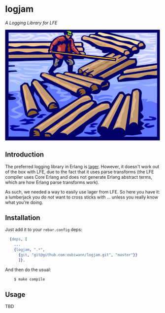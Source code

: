 # logjam

*A Logging Library for LFE*

<img src="resources/images/logjam.jpg">


## Introduction

The preferred logging library in Erlang is
[lager](https://github.com/basho/lager). However, it doesn't work
out of the box with LFE, due to the fact that it uses parse transforms (the LFE
compiler uses Core Erlang and does not generate Erlang abstract terms, which
are how Erlang parse transforms work).

As such, we needed a way to easily use lager from LFE. So here you have it: a
lumberjack you do *not* want to cross sticks with ... unless you really know
what you're doing.


## Installation

Just add it to your ``rebar.config`` deps:

```erlang
  {deps, [
    ...
    {logjam, ".*",
      {git, "git@github.com:oubiwann/logjam.git", "master"}}
      ]}.
```

And then do the usual:

```bash
    $ make compile
```


## Usage

TBD

